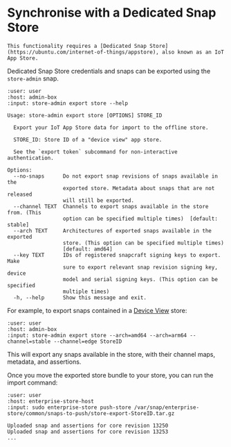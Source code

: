 # Synchronise with a Dedicated Snap Store

```{warning}
This functionality requires a [Dedicated Snap Store](https://ubuntu.com/internet-of-things/appstore), also known as an IoT App Store.
```

Dedicated Snap Store credentials and snaps can be exported using the `store-admin` snap.

```{terminal}
:user: user
:host: admin-box
:input: store-admin export store --help

Usage: store-admin export store [OPTIONS] STORE_ID

  Export your IoT App Store data for import to the offline store.

  STORE_ID: Store ID of a "device view" app store.

  See the `export token` subcommand for non-interactive authentication.

Options:
  --no-snaps      Do not export snap revisions of snaps available in the
                  exported store. Metadata about snaps that are not released
                  will still be exported.
  --channel TEXT  Channels to export snaps available in the store from. (This
                  option can be specified multiple times)  [default: stable]
  --arch TEXT     Architectures of exported snaps available in the exported
                  store. (This option can be specified multiple times)
                  [default: amd64]
  --key TEXT      IDs of registered snapcraft signing keys to export. Make
                  sure to export relevant snap revision signing key, device
                  model and serial signing keys. (This option can be specified
                  multiple times)
  -h, --help      Show this message and exit.
```

For example, to export snaps contained in a [Device View](https://documentation.ubuntu.com/dedicated-snap-store/explanation/base-stores-and-device-view-stores/#device-view-stores)
store:

```{terminal}
:user: user
:host: admin-box
:input: store-admin export store --arch=amd64 --arch=arm64 --channel=stable --channel=edge StoreID
```

This will export any snaps available in the store, with their channel maps, metadata,
and assertions.

Once you move the exported store bundle to your store, you can run the import command:

```{terminal}
:user: user
:host: enterprise-store-host
:input: sudo enterprise-store push-store /var/snap/enterprise-store/common/snaps-to-push/store-export-StoreID.tar.gz

Uploaded snap and assertions for core revision 13250
Uploaded snap and assertions for core revision 13253
...
```
